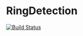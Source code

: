 # RingDetection

[![Build Status](https://github.com/mastrof/RingDetection.jl/actions/workflows/CI.yml/badge.svg?branch=main)](https://github.com/mastrof/RingDetection.jl/actions/workflows/CI.yml?query=branch%3Amain)

